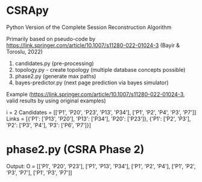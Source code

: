 # CSRApy
Python Version of the Complete Session Reconstruction Algorithm

Primarily based on pseudo-code by https://link.springer.com/article/10.1007/s11280-022-01024-3 (Bayir & Toroslu, 2022)

1) candidates.py (pre-processing)
2) topology.py - create topology (multiple database concepts possible)
3) phase2.py (generate max paths)
4) bayes-predictor.py (next page prediction via bayes simulator)


Example (https://link.springer.com/article/10.1007/s11280-022-01024-3, valid results by using original examples) 

i = 2
Candidates = [['P1', 'P20', 'P23', 'P13', 'P34'], ['P1', 'P2', 'P4', 'P3', 'P7']] 
Links = [{'P1': ['P13', 'P20'], 'P13': ['P34'], 'P20': ['P23']}, {'P1': ['P2', 'P3'], 'P2': ['P3', 'P4'], 'P3': ['P6', 'P7']}]

# phase2.py (CSRA Phase 2)

Output: O = [['P1', 'P20', 'P23'], ['P1', 'P13', 'P34'], ['P1', 'P2', 'P4'], ['P1', 'P2', 'P3', 'P7'], ['P1', 'P3', 'P7']]
